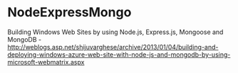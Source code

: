 NodeExpressMongo
================

Building Windows Web Sites by using Node.js, Express.js, Mongoose and MongoDB - http://weblogs.asp.net/shijuvarghese/archive/2013/01/04/building-and-deploying-windows-azure-web-site-with-node-js-and-mongodb-by-using-microsoft-webmatrix.aspx
